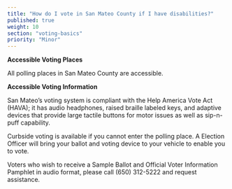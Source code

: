 ```yaml
---
title: "How do I vote in San Mateo County if I have disabilities?"
published: true
weight: 10
section: "voting-basics"
priority: "Minor"
---
```


**Accessible Voting Places**  

All polling places in San Mateo County are accessible.   

**Accessible Voting Information**  

San Mateo’s voting system is compliant with the Help America Vote Act (HAVA); it has audio headphones, raised braille labeled keys, and adaptive devices that provide large tactile buttons for motor issues as well as sip-n-puff capability.  

Curbside voting is available if you cannot enter the polling place. A Election Officer will bring your ballot and voting device to your vehicle to enable you to vote.  

Voters who wish to receive a Sample Ballot and Official Voter Information Pamphlet in audio format, please call (650) 312-5222 and request assistance.  
